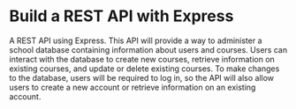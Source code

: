 # Build a REST API with Express
A REST API using Express. This API will provide a way to administer a school database containing information about users and courses. Users can interact with the database to create new courses, retrieve information on existing courses, and update or delete existing courses. To make changes to the database, users will be required to log in, so the API will also allow users to create a new account or retrieve information on an existing account.
